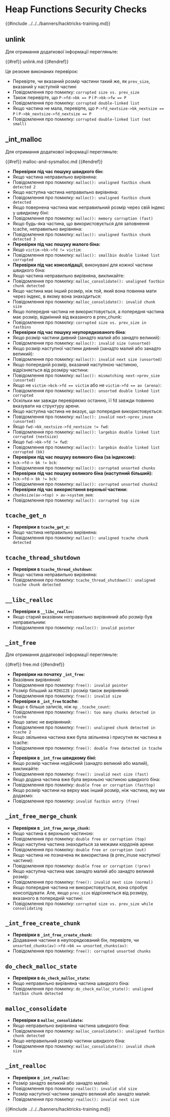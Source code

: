 # Heap Functions Security Checks

{{#include ../../../banners/hacktricks-training.md}}

## unlink

Для отримання додаткової інформації перегляньте:


{{#ref}}
unlink.md
{{#endref}}

Це резюме виконаних перевірок:

- Перевірте, чи вказаний розмір частини такий же, як `prev_size`, вказаний у наступній частині
- Повідомлення про помилку: `corrupted size vs. prev_size`
- Також перевірте, що `P->fd->bk == P` і `P->bk->fw == P`
- Повідомлення про помилку: `corrupted double-linked list`
- Якщо частина не мала, перевірте, що `P->fd_nextsize->bk_nextsize == P` і `P->bk_nextsize->fd_nextsize == P`
- Повідомлення про помилку: `corrupted double-linked list (not small)`

## \_int_malloc

Для отримання додаткової інформації перегляньте:


{{#ref}}
malloc-and-sysmalloc.md
{{#endref}}

- **Перевірки під час пошуку швидкого бін:**
- Якщо частина неправильно вирівняна:
- Повідомлення про помилку: `malloc(): unaligned fastbin chunk detected 2`
- Якщо наступна частина неправильно вирівняна:
- Повідомлення про помилку: `malloc(): unaligned fastbin chunk detected`
- Якщо повернена частина має неправильний розмір через свій індекс у швидкому біні:
- Повідомлення про помилку: `malloc(): memory corruption (fast)`
- Якщо будь-яка частина, що використовується для заповнення tcache, неправильно вирівняна:
- Повідомлення про помилку: `malloc(): unaligned fastbin chunk detected 3`
- **Перевірки під час пошуку малого біна:**
- Якщо `victim->bk->fd != victim`:
- Повідомлення про помилку: `malloc(): smallbin double linked list corrupted`
- **Перевірки під час консолідації**, виконувані для кожної частини швидкого біна:
- Якщо частина неправильно вирівняна, викликайте:
- Повідомлення про помилку: `malloc_consolidate(): unaligned fastbin chunk detected`
- Якщо частина має інший розмір, ніж той, який вона повинна мати через індекс, в якому вона знаходиться:
- Повідомлення про помилку: `malloc_consolidate(): invalid chunk size`
- Якщо попередня частина не використовується, а попередня частина має розмір, відмінний від вказаного в prev_chunk:
- Повідомлення про помилку: `corrupted size vs. prev_size in fastbins`
- **Перевірки під час пошуку неупорядкованого біна**:
- Якщо розмір частини дивний (занадто малий або занадто великий):
- Повідомлення про помилку: `malloc(): invalid size (unsorted)`
- Якщо розмір наступної частини дивний (занадто малий або занадто великий):
- Повідомлення про помилку: `malloc(): invalid next size (unsorted)`
- Якщо попередній розмір, вказаний наступною частиною, відрізняється від розміру частини:
- Повідомлення про помилку: `malloc(): mismatching next->prev_size (unsorted)`
- Якщо не `victim->bck->fd == victim` або не `victim->fd == av (arena)`:
- Повідомлення про помилку: `malloc(): unsorted double linked list corrupted`
- Оскільки ми завжди перевіряємо останню, її fd завжди повинно вказувати на структуру арени.
- Якщо наступна частина не вказує, що попередня використовується:
- Повідомлення про помилку: `malloc(): invalid next->prev_inuse (unsorted)`
- Якщо `fwd->bk_nextsize->fd_nextsize != fwd`:
- Повідомлення про помилку: `malloc(): largebin double linked list corrupted (nextsize)`
- Якщо `fwd->bk->fd != fwd`:
- Повідомлення про помилку: `malloc(): largebin double linked list corrupted (bk)`
- **Перевірки під час пошуку великого біна (за індексом):**
- `bck->fd-> bk != bck`:
- Повідомлення про помилку: `malloc(): corrupted unsorted chunks`
- **Перевірки під час пошуку великого біна (наступний більший):**
- `bck->fd-> bk != bck`:
- Повідомлення про помилку: `malloc(): corrupted unsorted chunks2`
- **Перевірки під час використання верхньої частини:**
- `chunksize(av->top) > av->system_mem`:
- Повідомлення про помилку: `malloc(): corrupted top size`

## `tcache_get_n`

- **Перевірки в `tcache_get_n`:**
- Якщо частина неправильно вирівняна:
- Повідомлення про помилку: `malloc(): unaligned tcache chunk detected`

## `tcache_thread_shutdown`

- **Перевірки в `tcache_thread_shutdown`:**
- Якщо частина неправильно вирівняна:
- Повідомлення про помилку: `tcache_thread_shutdown(): unaligned tcache chunk detected`

## `__libc_realloc`

- **Перевірки в `__libc_realloc`:**
- Якщо старий вказівник неправильно вирівняний або розмір був неправильним:
- Повідомлення про помилку: `realloc(): invalid pointer`

## `_int_free`

Для отримання додаткової інформації перегляньте:


{{#ref}}
free.md
{{#endref}}

- **Перевірки на початку `_int_free`:**
- Вказівник вирівняний:
- Повідомлення про помилку: `free(): invalid pointer`
- Розмір більший за `MINSIZE` і розмір також вирівняний:
- Повідомлення про помилку: `free(): invalid size`
- **Перевірки в `_int_free` tcache:**
- Якщо є більше записів, ніж `mp_.tcache_count`:
- Повідомлення про помилку: `free(): too many chunks detected in tcache`
- Якщо запис не вирівняний:
- Повідомлення про помилку: `free(): unaligned chunk detected in tcache 2`
- Якщо звільнена частина вже була звільнена і присутня як частина в tcache:
- Повідомлення про помилку: `free(): double free detected in tcache 2`
- **Перевірки в `_int_free` швидкому біні:**
- Якщо розмір частини недійсний (занадто великий або малий), викликайте:
- Повідомлення про помилку: `free(): invalid next size (fast)`
- Якщо додана частина вже була верхньою частиною швидкого біна:
- Повідомлення про помилку: `double free or corruption (fasttop)`
- Якщо розмір частини на верху має інший розмір, ніж частина, яку ми додаємо:
- Повідомлення про помилку: `invalid fastbin entry (free)`

## **`_int_free_merge_chunk`**

- **Перевірки в `_int_free_merge_chunk`:**
- Якщо частина є верхньою частиною:
- Повідомлення про помилку: `double free or corruption (top)`
- Якщо наступна частина знаходиться за межами кордонів арени:
- Повідомлення про помилку: `double free or corruption (out)`
- Якщо частина не позначена як використана (в prev_inuse наступної частини):
- Повідомлення про помилку: `double free or corruption (!prev)`
- Якщо наступна частина має занадто малий або занадто великий розмір:
- Повідомлення про помилку: `free(): invalid next size (normal)`
- Якщо попередня частина не використовується, вона спробує консолідувати. Але, якщо `prev_size` відрізняється від розміру, вказаного в попередній частині:
- Повідомлення про помилку: `corrupted size vs. prev_size while consolidating`

## **`_int_free_create_chunk`**

- **Перевірки в `_int_free_create_chunk`:**
- Додавання частини в неупорядкований бін, перевірте, чи `unsorted_chunks(av)->fd->bk == unsorted_chunks(av)`:
- Повідомлення про помилку: `free(): corrupted unsorted chunks`

## `do_check_malloc_state`

- **Перевірки в `do_check_malloc_state`:**
- Якщо неправильно вирівняна частина швидкого біна:
- Повідомлення про помилку: `do_check_malloc_state(): unaligned fastbin chunk detected`

## `malloc_consolidate`

- **Перевірки в `malloc_consolidate`:**
- Якщо неправильно вирівняна частина швидкого біна:
- Повідомлення про помилку: `malloc_consolidate(): unaligned fastbin chunk detected`
- Якщо неправильний розмір частини швидкого біна:
- Повідомлення про помилку: `malloc_consolidate(): invalid chunk size`

## `_int_realloc`

- **Перевірки в `_int_realloc`:**
- Розмір занадто великий або занадто малий:
- Повідомлення про помилку: `realloc(): invalid old size`
- Розмір наступної частини занадто великий або занадто малий:
- Повідомлення про помилку: `realloc(): invalid next size`

{{#include ../../../banners/hacktricks-training.md}}
